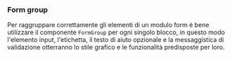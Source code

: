 ### Form group

Per raggruppare correttamente gli elementi di un modulo form è bene utilizzare il componente `FormGroup` per ogni singolo blocco, in questo modo l'elemento input, l'etichetta, il testo di aiuto opzionale e la messaggistica di validazione otterranno lo stile grafico e le funzionalità predisposte per loro. 

<!-- STORY -->